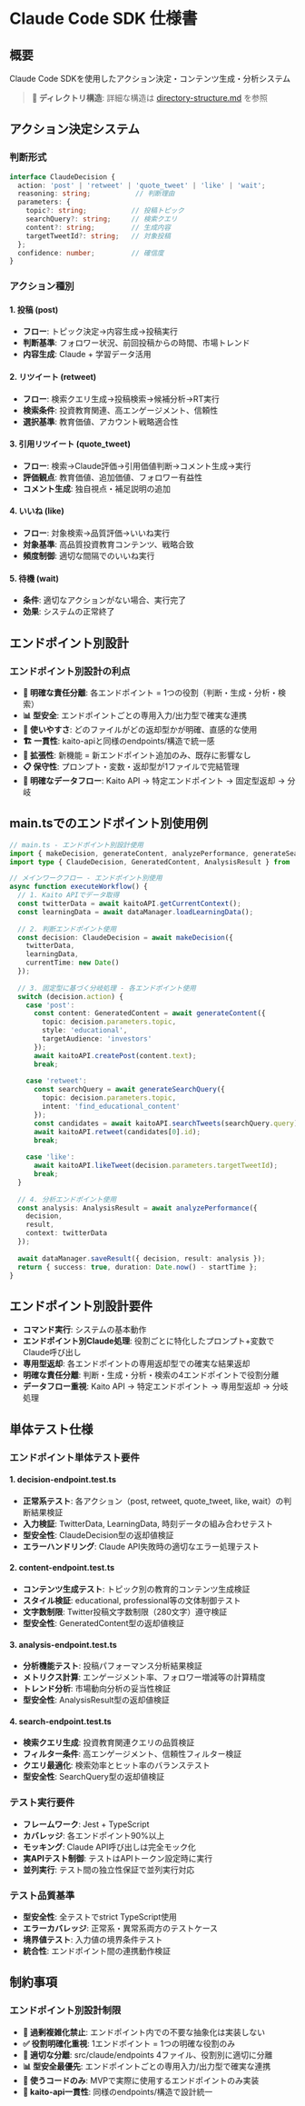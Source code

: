 # Claude Code SDK 仕様書

## 概要

Claude Code SDKを使用したアクション決定・コンテンツ生成・分析システム

> **📂 ディレクトリ構造**: 詳細な構造は [directory-structure.md](directory-structure.md) を参照

## アクション決定システム

### 判断形式
```typescript
interface ClaudeDecision {
  action: 'post' | 'retweet' | 'quote_tweet' | 'like' | 'wait';
  reasoning: string;           // 判断理由
  parameters: {
    topic?: string;           // 投稿トピック
    searchQuery?: string;     // 検索クエリ
    content?: string;         // 生成内容
    targetTweetId?: string;   // 対象投稿
  };
  confidence: number;         // 確信度
}
```

### アクション種別

#### 1. 投稿 (post)
- **フロー**: トピック決定→内容生成→投稿実行
- **判断基準**: フォロワー状況、前回投稿からの時間、市場トレンド
- **内容生成**: Claude + 学習データ活用

#### 2. リツイート (retweet)  
- **フロー**: 検索クエリ生成→投稿検索→候補分析→RT実行
- **検索条件**: 投資教育関連、高エンゲージメント、信頼性
- **選択基準**: 教育価値、アカウント戦略適合性

#### 3. 引用リツイート (quote_tweet)
- **フロー**: 検索→Claude評価→引用価値判断→コメント生成→実行
- **評価観点**: 教育価値、追加価値、フォロワー有益性
- **コメント生成**: 独自視点・補足説明の追加

#### 4. いいね (like)
- **フロー**: 対象検索→品質評価→いいね実行
- **対象基準**: 高品質投資教育コンテンツ、戦略合致
- **頻度制御**: 適切な間隔でのいいね実行

#### 5. 待機 (wait)
- **条件**: 適切なアクションがない場合、実行完了
- **効果**: システムの正常終了

## エンドポイント別設計

### エンドポイント別設計の利点
- **🎯 明確な責任分離**: 各エンドポイント = 1つの役割（判断・生成・分析・検索）
- **📊 型安全**: エンドポイントごとの専用入力/出力型で確実な連携
- **🔧 使いやすさ**: どのファイルがどの返却型かが明確、直感的な使用
- **🏗️ 一貫性**: kaito-apiと同様のendpoints/構造で統一感
- **🚀 拡張性**: 新機能 = 新エンドポイント追加のみ、既存に影響なし
- **📋 保守性**: プロンプト・変数・返却型が1ファイルで完結管理
- **🔄 明確なデータフロー**: Kaito API → 特定エンドポイント → 固定型返却 → 分岐

## main.tsでのエンドポイント別使用例

```typescript
// main.ts - エンドポイント別設計使用
import { makeDecision, generateContent, analyzePerformance, generateSearchQuery } from './claude';
import type { ClaudeDecision, GeneratedContent, AnalysisResult } from './claude/types';

// メインワークフロー - エンドポイント別使用
async function executeWorkflow() {
  // 1. Kaito APIでデータ取得
  const twitterData = await kaitoAPI.getCurrentContext();
  const learningData = await dataManager.loadLearningData();
  
  // 2. 判断エンドポイント使用
  const decision: ClaudeDecision = await makeDecision({
    twitterData,
    learningData,
    currentTime: new Date()
  });
  
  // 3. 固定型に基づく分岐処理 - 各エンドポイント使用
  switch (decision.action) {
    case 'post':
      const content: GeneratedContent = await generateContent({
        topic: decision.parameters.topic,
        style: 'educational',
        targetAudience: 'investors'
      });
      await kaitoAPI.createPost(content.text);
      break;
      
    case 'retweet':
      const searchQuery = await generateSearchQuery({
        topic: decision.parameters.topic,
        intent: 'find_educational_content'
      });
      const candidates = await kaitoAPI.searchTweets(searchQuery.query);
      await kaitoAPI.retweet(candidates[0].id);
      break;
      
    case 'like':
      await kaitoAPI.likeTweet(decision.parameters.targetTweetId);
      break;
  }
  
  // 4. 分析エンドポイント使用
  const analysis: AnalysisResult = await analyzePerformance({
    decision,
    result,
    context: twitterData
  });
  
  await dataManager.saveResult({ decision, result: analysis });
  return { success: true, duration: Date.now() - startTime };
}
```

## エンドポイント別設計要件

- **コマンド実行**: システムの基本動作
- **エンドポイント別Claude処理**: 役割ごとに特化したプロンプト+変数でClaude呼び出し
- **専用型返却**: 各エンドポイントの専用返却型での確実な結果返却
- **明確な責任分離**: 判断・生成・分析・検索の4エンドポイントで役割分離
- **データフロー重視**: Kaito API → 特定エンドポイント → 専用型返却 → 分岐処理

## 単体テスト仕様

### エンドポイント単体テスト要件

#### 1. decision-endpoint.test.ts
- **正常系テスト**: 各アクション（post, retweet, quote_tweet, like, wait）の判断結果検証
- **入力検証**: TwitterData, LearningData, 時刻データの組み合わせテスト
- **型安全性**: ClaudeDecision型の返却値検証
- **エラーハンドリング**: Claude API失敗時の適切なエラー処理テスト

#### 2. content-endpoint.test.ts
- **コンテンツ生成テスト**: トピック別の教育的コンテンツ生成検証
- **スタイル検証**: educational, professional等の文体制御テスト
- **文字数制限**: Twitter投稿文字数制限（280文字）遵守検証
- **型安全性**: GeneratedContent型の返却値検証

#### 3. analysis-endpoint.test.ts  
- **分析機能テスト**: 投稿パフォーマンス分析結果検証
- **メトリクス計算**: エンゲージメント率、フォロワー増減等の計算精度
- **トレンド分析**: 市場動向分析の妥当性検証
- **型安全性**: AnalysisResult型の返却値検証

#### 4. search-endpoint.test.ts
- **検索クエリ生成**: 投資教育関連クエリの品質検証
- **フィルター条件**: 高エンゲージメント、信頼性フィルター検証
- **クエリ最適化**: 検索効率とヒット率のバランステスト
- **型安全性**: SearchQuery型の返却値検証

### テスト実行要件
- **フレームワーク**: Jest + TypeScript
- **カバレッジ**: 各エンドポイント90%以上
- **モッキング**: Claude API呼び出しは完全モック化
- **実APIテスト制御**: テストはAPIトークン設定時に実行
- **並列実行**: テスト間の独立性保証で並列実行対応

### テスト品質基準
- **型安全性**: 全テストでstrict TypeScript使用
- **エラーカバレッジ**: 正常系・異常系両方のテストケース
- **境界値テスト**: 入力値の境界条件テスト
- **統合性**: エンドポイント間の連携動作検証

## 制約事項

### エンドポイント別設計制限
- **🚫 過剰複雑化禁止**: エンドポイント内での不要な抽象化は実装しない
- **✅ 役割明確化重視**: 1エンドポイント = 1つの明確な役割のみ
- **📏 適切な分離**: src/claude/endpoints 4ファイル、役割別に適切に分離
- **📊 型安全最優先**: エンドポイントごとの専用入力/出力型で確実な連携
- **🎯 使うコードのみ**: MVPで実際に使用するエンドポイントのみ実装
- **🔧 kaito-api一貫性**: 同様のendpoints/構造で設計統一